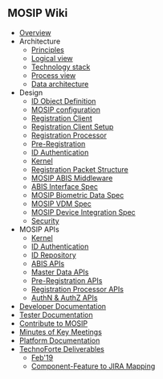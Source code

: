 ## MOSIP Wiki
* [Overview](https://github.com/mosip/mosip/wiki)
* Architecture
  * [Principles](https://github.com/mosip/mosip/wiki/Architecture-Principles-&-Platform-Goals)
  * [Logical view](https://github.com/mosip/mosip/wiki/Logical-Architecture)  
  * [Technology stack](https://github.com/mosip/mosip/wiki/Technology-Stack)
  * [Process view](https://github.com/mosip/mosip/wiki/Process-view)
  * [Data architecture](https://github.com/mosip/mosip/wiki/MOSIP-Data-Architecture)
* Design
  * [ID Object Definition](https://github.com/mosip/mosip/wiki/MOSIP-ID-Object-definition)
  * [MOSIP configuration](https://github.com/mosip/mosip/wiki/MOSIP-configuration-&-launcher)
  * [Registration Client](https://github.com/mosip/mosip/wiki/Registration-Client)
  * [Registration Client Setup](https://github.com/mosip/mosip/wiki/Registration-Client-Setup)
  * [Registration Processor](https://github.com/mosip/mosip/wiki/Registration-Processor)
  * [Pre-Registration](https://github.com/mosip/mosip/wiki/Pre-Registration)
  * [ID Authentication](https://github.com/mosip/mosip/wiki/ID-Authentication)
  * [Kernel](https://github.com/mosip/mosip/wiki/Kernel)
  * [Registration Packet Structure](https://github.com/mosip/mosip/wiki/Registration-Packet)  
  * [MOSIP ABIS Middleware](https://github.com/mosip/mosip/wiki/MOSIP-ABIS-Middleware)
  * [ABIS Interface Spec](https://github.com/mosip/mosip/wiki/Automated-Biometric-Identification-System-(ABIS)-Interface)
  * [MOSIP Biometric Data Spec](https://github.com/mosip/mosip/wiki/MOSIP-Biometric-Data-Specifications)
  * [MOSIP VDM Spec](https://github.com/mosip/mosip/wiki/MOSIP-VDM-Specifications)
  * [MOSIP Device Integration Spec](https://github.com/mosip/mosip/wiki/Device-Integration-Specifications)
  * [Security](https://github.com/mosip/mosip/wiki/Security)
* MOSIP APIs
  * [Kernel](https://github.com/mosip/mosip/wiki/Kernel-APIs)
  * [ID Authentication](https://github.com/mosip/mosip/wiki/ID-Authentication-APIs)
  * [ID Repository](https://github.com/mosip/mosip/wiki/ID-Repository-API)
  * [ABIS APIs](https://github.com/mosip/mosip/wiki/ABIS-APIs)
  * [Master Data APIs](https://github.com/mosip/mosip/wiki/Master-data-APIs)
  * [Pre-Registration APIs](https://github.com/mosip/mosip/wiki/Pre-Registration-APIs)
  * [Registration Processor APIs](https://github.com/mosip/mosip/wiki/Registration-Processor-APIs)
  * [AuthN & AuthZ APIs](https://github.com/mosip/mosip/wiki/AuthN-&-AuthZ-APIs)
* [Developer Documentation](https://github.com/mosip/mosip/wiki/Developer-Documentation)
* [Tester Documentation](https://github.com/mosip/mosip/wiki/Tester-Documentation)
* [Contribute to MOSIP](https://github.com/mosip/mosip/wiki/Contribute-to-MOSIP) 
* [Minutes of Key Meetings](https://github.com/mosip/mosip/wiki/Minutes-of-Key-Meetings)
* [Platform Documentation](https://github.com/mosip/mosip/wiki/Platform-Documentation)
* [TechnoForte Deliverables](https://github.com/mosip/mosip/wiki/TechnoForte-Deliverables)
  * [Feb'19](https://github.com/mosip/mosip/wiki/Feb'19)
  * [Component-Feature to JIRA Mapping](https://github.com/mosip/mosip/wiki/Component-to-JIRA-Mapping)